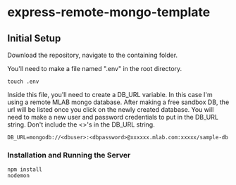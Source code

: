 # express-remote-mongo-template
## Initial Setup
Download the repository, navigate to the containing folder.

You'll need to make a file named ".env" in the root directory.

```
touch .env
```

Inside this file, you'll need to create a DB_URL variable.  In this case I'm using a remote MLAB mongo database.  After making a free sandbox DB, the url will be listed once you click on the newly created database.  You will need to make a new user and password credentials to put in the DB_URL string.  Don't include the <>'s in the DB_URL string.


```
DB_URL=mongodb://<dbuser>:<dbpassword>@xxxxxx.mlab.com:xxxxx/sample-db
```

### Installation and Running the Server


```
npm install
nodemon
```
